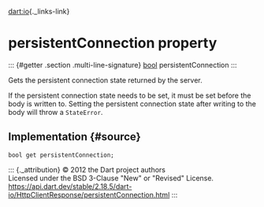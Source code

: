 [dart:io](../../dart-io/dart-io-library){._links-link}

persistentConnection property
=============================

::: {#getter .section .multi-line-signature}
[bool](../../dart-core/bool-class) persistentConnection
:::

Gets the persistent connection state returned by the server.

If the persistent connection state needs to be set, it must be set
before the body is written to. Setting the persistent connection state
after writing to the body will throw a `StateError`.

Implementation {#source}
--------------

``` {.language-dart data-language="dart"}
bool get persistentConnection;
```

::: {._attribution}
© 2012 the Dart project authors\
Licensed under the BSD 3-Clause \"New\" or \"Revised\" License.\
<https://api.dart.dev/stable/2.18.5/dart-io/HttpClientResponse/persistentConnection.html>
:::
